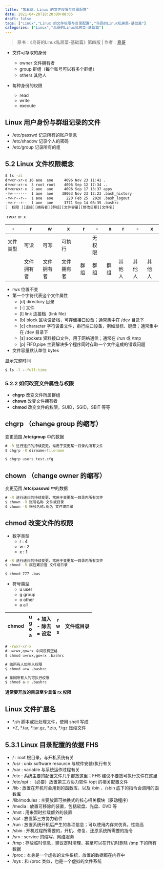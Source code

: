 ```yaml
---
title: "第五章、Linux 的文件权限与目录配置"
date: 2021-04-20T10:20:00+08:05
draft: false
tags: ["Linux","Linux 的文件权限与目录配置","鸟哥的Linux私房菜-基础篇"]
categories: ["Linux","鸟哥的Linux私房菜-基础篇"]
---
```


> 原书：《鸟哥的Linux私房菜-基础篇》第四版 | 作者：[鳥哥](http://linux.vbird.org/)

- 文件可存取的身份
    - owner 文件拥有者
    - group 群组（每个账号可以有多个群组）
    - others 其他人

- 每种身份的权限
    - read
    - write
    - execute

## Linux 用户身份与群组记录的文件

- /etc/passwd 记录所有的账户信息
- /etc/shadow 记录个人的密码
- /etc/group 记录所有的组

## 5.2 Linux 文件权限概念

```cmd
$ ls -al
drwxr-xr-x 16 aoe  aoe     4096 Nov 23 11:41 .
drwxr-xr-x  3 root root    4096 Sep 12 17:34 ..
drwxrwxr-x  2 aoe  aoe     4096 Sep 17 13:37 apps
-rw-------  1 aoe  aoe    38063 Nov 23 12:23 .bash_history
-rw-r--r--  1 aoe  aoe      220 Feb 25  2020 .bash_logout
-rw-r--r--  1 aoe  aoe     3771 Sep 14 08:39 .bashrc
[  权限 ][连接][拥有者][群组][文件容量][修改日期][文件名]
```

-rwxr-xr-x


| - | r | w | x | r | - | x | r | - | x |
| --- | --- | --- | --- | --- | --- | --- | --- | --- | --- |
| 文件类型 | 可读 | 可写 | 可执行 |  | 无权限 |  |  |  |  |
|  | 文件拥有者 | 文件拥有者 | 文件拥有者 | 群组 | 群组 | 群组 | 其他人 | 其他人 |  其他人|

- rwx 位置不变
- 第一个字符代表这个文件属性
    - [d] directory 目录
    - [-] 文件
    - [l] link 连接档（link file）
    - [b] block 区块设备档，可存储接口设备；通常集中在 /dev 目录下
    - [c] character 字符设备文件，串行端口设备，例如鼠标、键盘；通常集中在 /dev 目录下
    - [s] sockets 资料接口文件，用于网络通信；通常在 /run 或 /tmp
    - [p] FIFO,pipe 主要解决多个程序同时存取一个文件造成的错误问题
- 文件容量默认单位 bytes

显示完整时间

```cmd
$ ls -l --full-time
```

### 5.2.2 如何改变文件属性与权限

- **chgrp** 改变文件所属群组
- **chown** 改变文件拥有者
- **chmod** 改变文件的权限，SUID，SGID，SBIT 等等

## chgrp （change group 的缩写）
变更范围 **/etc/group** 中的数据

```cmd
# -R 进行递归的持续变更，常用于变更某一目录内所有文件
$ chgrp -R dirname/filename

$ chgrp users test.cfg
```
 
## chown （change owner 的缩写）
变更范围 **/etc/passwd** 中的数据

```cmd
# -R 进行递归的持续变更，常用于变更某一目录内所有文件
$ chown -R 账号名称 文件或目录
$ chown -R 账号名称:组名 文件或目录
```

## chmod 改变文件的权限
- 数字类型
    - r : 4
    - w : 2
    - x : 1

```cmd
# -R 进行递归的持续变更，常用于变更某一目录内所有文件
$ chmod -R 属性累加值 文件或目录

$ chmod 777 .bas
```

- 符号类型
    - u user
    - g group
    - o other
    - a all


| chmod | u<br>g<br>o<br>a | + 加入<br>- 除去<br>= 设定 | r<br>w<br>x | 文件或目录 |
| --- | --- | --- | --- | --- |
 
```cmd
# -rwxr-xr-x 
# u=rwx,go=rx 中间没有空格
$ chmod u=rwx,go=rx .bashrc

# 给所有人加写入权限
$ chmod a+w .bashrc

# 拿回所有人的可执行权限
$ chmod a-x .bashrc
```

**通常要开放的目录至少具备 rx 权限**

## Linux 文件扩展名

- *.sh 脚本或批处理文件，使用 shell 写成
- *Z, *.tar, *.tar.gz, *.zip, *.tgz 压缩文件

## 5.3.1 Linux 目录配置的依据 FHS

- / : root 根目录，与开机系统有关
- /usr : unix software resource 与软件安装/执行有关
- /var : variable 与系统运作过程有关
- /etc : 系统主要的配置文件几乎都放这里；FHS 建议不要放可执行文件在这里
- /etc/opt : （必要）放置第三方协力软件 /opt 的相关配置文件
- /lib : 放置在开机时会用到的函数库，以及 /bin 、/sbin 底下的指令会调用的函数库
- /lib/modules : 主要放置可抽换式的核心相关模块（驱动程序）
- /media : 放置可移除的装置，包括软盘、光盘、DVD 等
- /mnt : 用来暂时挂载额外的装置
- /opt : 放置第三方协力软件
- /run : 放置系统开机后产生的各项信息；可以使用内存来仿真，性能高
- /sbin : 开机过程所需要的，开机、修复、还原系统所需要的指令
- /srv : service 的缩写，网络服务
- /tmp : 存放临时信息，建议定时清理，甚至可以在开机时删除 /tmp 下的所有数据
- /proc : 本身是一个虚拟的文件系统，放置的数据都在内存中
- /sys : 和 /proc 类似，也是一个虚拟的文件系统